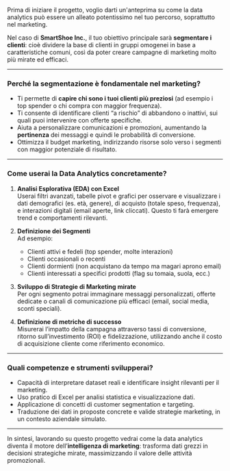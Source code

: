 Prima di iniziare il progetto, voglio darti un'anteprima su come la data analytics può essere un alleato potentissimo nel tuo percorso, soprattutto nel marketing.

Nel caso di **SmartShoe Inc.**, il tuo obiettivo principale sarà **segmentare i clienti**: cioè dividere la base di clienti in gruppi omogenei in base a caratteristiche comuni, così da poter creare campagne di marketing molto più mirate ed efficaci.

---

### Perché la segmentazione è fondamentale nel marketing?

- Ti permette di **capire chi sono i tuoi clienti più preziosi** (ad esempio i top spender o chi compra con maggior frequenza).
- Ti consente di identificare clienti “a rischio” di abbandono o inattivi, sui quali puoi intervenire con offerte specifiche.
- Aiuta a personalizzare comunicazioni e promozioni, aumentando la **pertinenza** dei messaggi e quindi le probabilità di conversione.
- Ottimizza il budget marketing, indirizzando risorse solo verso i segmenti con maggior potenziale di risultato.

---

### Come userai la Data Analytics concretamente?

1. **Analisi Esplorativa (EDA) con Excel**  
   Userai filtri avanzati, tabelle pivot e grafici per osservare e visualizzare i dati demografici (es. età, genere), di acquisto (totale speso, frequenza), e interazioni digitali (email aperte, link cliccati). Questo ti farà emergere trend e comportamenti rilevanti.

2. **Definizione dei Segmenti**  
   Ad esempio:  
   - Clienti attivi e fedeli (top spender, molte interazioni)  
   - Clienti occasionali o recenti  
   - Clienti dormienti (non acquistano da tempo ma magari aprono email)  
   - Clienti interessati a specifici prodotti (flag su tomaia, suola, ecc.)

3. **Sviluppo di Strategie di Marketing mirate**  
   Per ogni segmento potrai immaginare messaggi personalizzati, offerte dedicate o canali di comunicazione più efficaci (email, social media, sconti speciali).

4. **Definizione di metriche di successo**  
   Misurerai l’impatto della campagna attraverso tassi di conversione, ritorno sull’investimento (ROI) e fidelizzazione, utilizzando anche il costo di acquisizione cliente come riferimento economico.

---

### Quali competenze e strumenti svilupperai?

- Capacità di interpretare dataset reali e identificare insight rilevanti per il marketing.
- Uso pratico di Excel per analisi statistica e visualizzazione dati.
- Applicazione di concetti di customer segmentation e targeting.
- Traduzione dei dati in proposte concrete e valide strategie marketing, in un contesto aziendale simulato.

---

In sintesi, lavorando su questo progetto vedrai come la data analytics diventa il motore dell’**intelligenza di marketing**: trasforma dati grezzi in decisioni strategiche mirate, massimizzando il valore delle attività promozionali.
